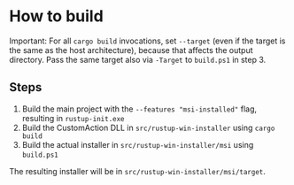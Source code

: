 # How to build

Important: For all `cargo build` invocations, set `--target` (even if the target is the same as the host architecture), because that affects the output directory. Pass the same target also via `-Target` to `build.ps1` in step 3.

## Steps

1) Build the main project with the `--features "msi-installed"` flag, resulting in `rustup-init.exe`
2) Build the CustomAction DLL in `src/rustup-win-installer` using `cargo build`
3) Build the actual installer in `src/rustup-win-installer/msi` using `build.ps1`

The resulting installer will be in `src/rustup-win-installer/msi/target`.